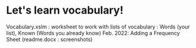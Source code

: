 # Let's learn vocabulary!
Vocabulary.xslm : worksheet to work with lists of vocabulary : 
Words (your list), 
Known (Words you already know)
Feb. 2022: Adding a Frequency Sheet (readme.docx : screenshots)
